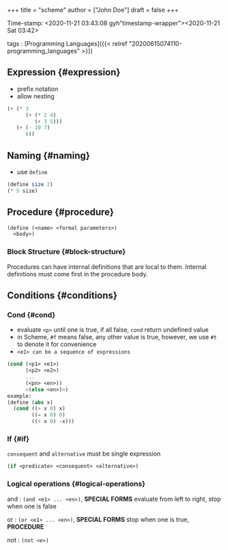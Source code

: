 +++
title = "scheme"
author = ["John Doe"]
draft = false
+++

Time-stamp: <2020-11-21 03:43:08 gyh"timestamp-wrapper"><span class="timestamp">&lt;2020-11-21 Sat 03:42&gt;</span></span>

tags
: [Programming Languages]({{< relref "20200615074110-programming_languages" >}})


## Expression {#expression}

-   prefix notation
-   allow nesting

<!--listend-->

```scheme
(+ (* 3
      (+ (* 2 4)
         (+ 3 5)))
   (+ (- 10 7)
      6))
```


## Naming {#naming}

-   use `define`

<!--listend-->

```scheme
(define size 2)
(* 5 size)
```


## Procedure {#procedure}

```scheme
(define (<name> <formal parameters>)
  <body>)
```


### Block Structure {#block-structure}

Procedures can have internal definitions that are local to them.
Internal definitions must come first in the procedure body.


## Conditions {#conditions}


### Cond {#cond}

-   evaluate `<p>` until one is true, if all false, `cond` return undefined value
-   in Scheme, `#f` means false, any other value is true, however, we use `#t` to denote it for convenience
-   `<e1> can be a sequence of expressions`

<!--listend-->

```scheme
(cond (<p1> <e1>)
      (<p2> <e2>)
      ...
      (<pn> <en>))
      <(else <en>)>)
example:
(define (abs x)
  (cond ((> x 0) x)
        ((= x 0) 0)
        ((< x 0) -x)))
```


### If {#if}

`consequent` and `alternative` must be single expression

```scheme
(if <predicate> <consequent> <alternative>)
```


### Logical operations {#logical-operations}

and
: `(and <e1> ... <en>)`, ****SPECIAL FORMS****
    evaluate from left to right, stop when one is false

or
: `(or <e1> ... <en>)`, ****SPECIAL FORMS****
    stop when one is true, ****PROCEDURE****

not
: `(not <e>)`
